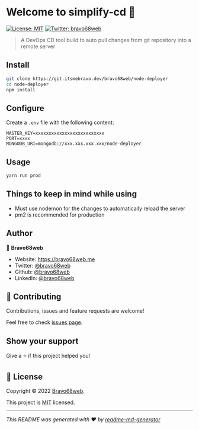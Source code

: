 # Welcome to simplify-cd 👋
[![License: MIT](https://img.shields.io/badge/License-MIT-yellow.svg)](LICENSE)
[![Twitter: bravo68web](https://img.shields.io/twitter/follow/bravo68web.svg?style=social)](https://twitter.com/bravo68web)

> A DevOps CD tool build to auto pull changes from git repository into a remote server

## Install

```sh
git clone https://git.itsmebravo.dev/bravo68web/node-deployer
cd node-deployer
npm install
```

## Configure

Create a `.env` file with the following content:
```.env
MASTER_KEY=xxxxxxxxxxxxxxxxxxxxxxxxxx
PORT=xxxx
MONGODB_URI=mongodb://xxx.xxx.xxx.xxx/node-deployer
```

## Usage

```sh
yarn run prod
```

## Things to keep in mind while using 

* Must use nodemon for the changes to automatically  reload the server
* pm2 is recommended for production

## Author

👤 **Bravo68web**

* Website: https://bravo68web.me
* Twitter: [@bravo68web](https://twitter.com/bravo68web)
* Github: [@bravo68web](https://github.com/bravo68web)
* LinkedIn: [@bravo68web](https://linkedin.com/in/bravo68web)

## 🤝 Contributing

Contributions, issues and feature requests are welcome!

Feel free to check [issues page](https://git.itsmebravo.dev/bravo68web/node-deployer/issues). 

## Show your support

Give a ⭐️ if this project helped you!


## 📝 License

Copyright © 2022 [Bravo68web](https://github.com/bravo68web).

This project is [MIT](LICENSE) licensed.

***
_This README was generated with ❤️ by [readme-md-generator](https://github.com/kefranabg/readme-md-generator)_
